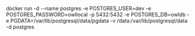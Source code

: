 docker run -d --name postgres -e POSTGRES_USER=dev -e POSTGRES_PASSWORD=owllocal -p 5432:5432 -e POSTGRES_DB=owldb -e PGDATA=/var/lib/postgresql/data/pgdata -v /data:/var/lib/postgresql/data -d postgres